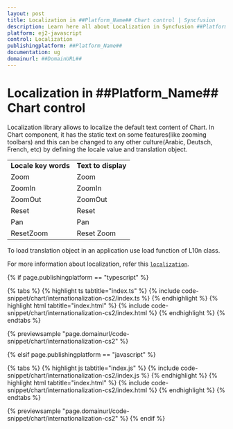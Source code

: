```yaml
---
layout: post
title: Localization in ##Platform_Name## Chart control | Syncfusion
description: Learn here all about Localization in Syncfusion ##Platform_Name## Chart control of Syncfusion Essential JS 2 and more.
platform: ej2-javascript
control: Localization 
publishingplatform: ##Platform_Name##
documentation: ug
domainurl: ##DomainURL##
---
```


# Localization in ##Platform_Name## Chart control

Localization library allows to localize the default text content of Chart. In Chart component, it has the static text on some features(like zooming toolbars) and this can be changed to any other culture(Arabic, Deutsch, French, etc) by defining the locale value and translation object.

<!-- markdownlint-disable MD033 -->

<table>
<tr>
<td><b>Locale key words</b></td>
<td><b>Text to display</b></td>
</tr>
<tr>
<td>Zoom</td>
<td>Zoom</td>
</tr>
<tr>
<td>ZoomIn</td>
<td>ZoomIn</td>
</tr>
<tr>
<td>ZoomOut</td>
<td>ZoomOut</td>
</tr>
<tr>
<td>Reset</td>
<td>Reset</td>
</tr>
<tr>
<td>Pan</td>
<td>Pan</td>
</tr>
<tr>
<td>ResetZoom</td>
<td>Reset Zoom</td>
</tr>
</table>

To load translation object in an application use load function of L10n class.

For more information about localization, refer this [`localization`](https://ej2.syncfusion.com/documentation/common/localization/).

{% if page.publishingplatform == "typescript" %}

 {% tabs %}
{% highlight ts tabtitle="index.ts" %}
{% include code-snippet/chart/internationalization-cs2/index.ts %}
{% endhighlight %}
{% highlight html tabtitle="index.html" %}
{% include code-snippet/chart/internationalization-cs2/index.html %}
{% endhighlight %}
{% endtabs %}
        
{% previewsample "page.domainurl/code-snippet/chart/internationalization-cs2" %}

{% elsif page.publishingplatform == "javascript" %}

{% tabs %}
{% highlight js tabtitle="index.js" %}
{% include code-snippet/chart/internationalization-cs2/index.js %}
{% endhighlight %}
{% highlight html tabtitle="index.html" %}
{% include code-snippet/chart/internationalization-cs2/index.html %}
{% endhighlight %}
{% endtabs %}

{% previewsample "page.domainurl/code-snippet/chart/internationalization-cs2" %}
{% endif %}
